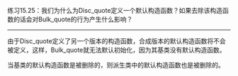 练习15.25：我们为什么为Disc_quote定义一个默认构造函数？如果去除该构造函数的话会对Bulk_quote的行为产生什么影响？

---


由于Disc_quote定义了另一个版本的构造函数，合成版本的默认构造函数将不会被定义，这样，Bulk_quote就无法默认初始化，因为其基类没有默认构造函数。

当基类的默认构造函数是被删除的，则派生类中的默认构造函数也是被删除的。
